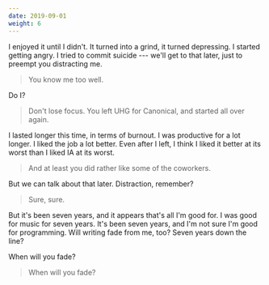 ```yaml
---
date: 2019-09-01
weight: 6
---
```


I enjoyed it until I didn't. It turned into a grind, it turned depressing. I started getting angry. I tried to commit suicide --- we'll get to that later, just to preempt you distracting me.

> You know me too well.

Do I?

> Don't lose focus. You left UHG for Canonical, and started all over again.

I lasted longer this time, in terms of burnout. I was productive for a lot longer. I liked the job a lot better. Even after I left, I think I liked it better at its worst than I liked IA at its worst.

> And at least you did rather like some of the coworkers.

But we can talk about that later. Distraction, remember?

> Sure, sure.

But it's been seven years, and it appears that's all I'm good for. I was good for music for seven years. It's been seven years, and I'm not sure I'm good for programming. Will writing fade from me, too? Seven years down the line?

When will you fade?

> When will you fade?
